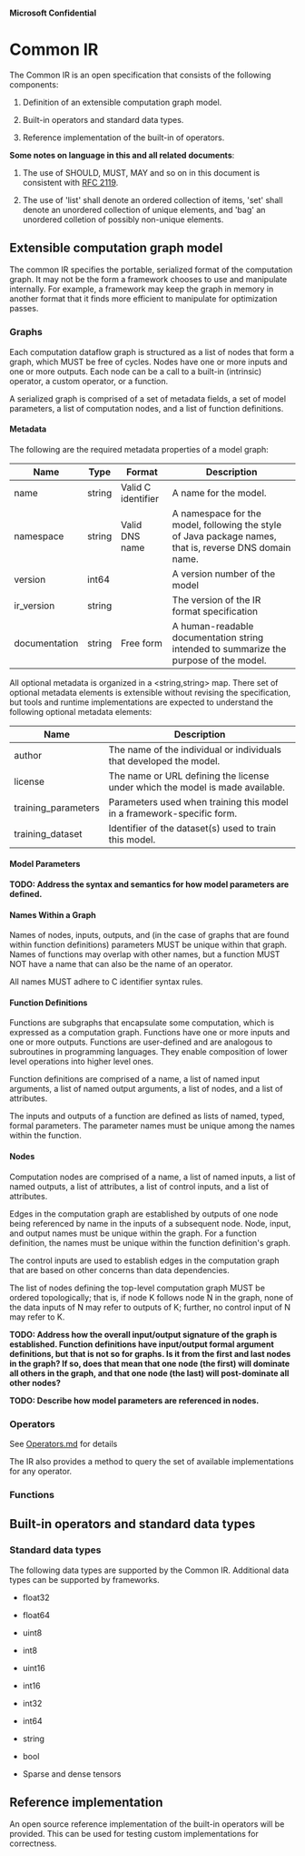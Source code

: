 ﻿#### Microsoft Confidential

Common IR
=========

The Common IR is an open specification that consists of the following
components:

1)  Definition of an extensible computation graph model.

2)  Built-in operators and standard data types.

3)  Reference implementation of the built-in of operators.

__Some notes on language in this and all related documents__:

1. The use of SHOULD, MUST, MAY and so on in this document is consistent with [RFC 2119](https://www.ietf.org/rfc/rfc2119.txt).

2. The use of 'list' shall denote an ordered collection of items, 'set' shall denote an unordered collection of unique elements, and 'bag' an unordered colletion of possibly non-unique elements.

Extensible computation graph model
----------------------------------

The common IR specifies the portable, serialized format of the computation graph. It may not be the form a framework chooses to use and manipulate internally. For example, a framework may keep the graph in memory in another format that it finds more efficient to manipulate for optimization passes.

### Graphs

Each computation dataflow graph is structured as a list of nodes that form a graph, which MUST be free of cycles. Nodes have one or more inputs and one or more outputs. Each node can be a call to a built-in (intrinsic) operator, a custom operator, or a function.

A serialized graph is comprised of a set of metadata fields, a set of model parameters, a list of computation nodes, and a list of function definitions.

#### Metadata

The following are the required metadata properties of a model graph:

|Name|Type|Format|Description|
|----|----|------|-----------|
|name|string|Valid C identifier|A name for the model.|
|namespace|string|Valid DNS name|A namespace for the model, following the style of Java package names, that is, reverse DNS domain name.|
|version|int64||A version number of the model|
|ir_version|string||The version of the IR format specification|
|documentation|string|Free form|A human-readable documentation string intended to summarize the purpose of the model.|

All optional metadata is organized in a <string,string> map. There set of optional metadata elements is extensible without revising the specification, but tools and runtime implementations are expected to understand the following optional metadata elements:

|Name|Description|
|----|----|
|author|The name of the individual or individuals that developed the model.|
|license|The name or URL defining the license under which the model is made available.|
|training_parameters|Parameters used when training this model in a framework-specific form.|
|training_dataset|Identifier of the dataset(s) used to train this model.|

#### Model Parameters

__TODO: Address the syntax and semantics for how model parameters are defined.__

#### Names Within a Graph

Names of nodes, inputs, outputs, and (in the case of graphs that are found within function definitions) parameters MUST be unique within that graph. Names of functions may overlap with other names, but a function MUST NOT have a name that can also be the name of an operator. 

All names MUST adhere to C identifier syntax rules.

#### Function Definitions

Functions are subgraphs that encapsulate some computation, which is expressed as a computation graph. Functions have one or more inputs and one or more outputs. Functions are user-defined and are analogous to subroutines in programming languages. They enable composition of lower level operations into higher level ones.

Function definitions are comprised of a name, a list of named input arguments, a list of named output arguments, a list of nodes, and a list of attributes.  

The inputs and outputs of a function are defined as lists of named, typed, formal parameters. The parameter names must be unique among the names within the function.

#### Nodes

Computation nodes are comprised of a name, a list of named inputs, a list of named outputs, a list of attributes, a list of control inputs, and a list of attributes.

Edges in the computation graph are established by outputs of one node being referenced by name in the inputs of a subsequent node. Node, input, and output names must be unique within the graph. For a function definition, the names must be unique within the function definition's graph.

The control inputs are used to establish edges in the computation graph that are based on other concerns than data dependencies. 

The list of nodes defining the top-level computation graph MUST be ordered topologically; that is, if node K follows node N in the graph, none of the data inputs of N may refer to outputs of K; further, no control input of N may refer to K.


__TODO: Address how the overall input/output signature of the graph is established. Function definitions have input/output formal argument definitions, but
that is not so for graphs. Is it from the first and last nodes in the graph? If so, does that mean that one node (the first) will dominate all others in the graph, and that one node (the last) will post-dominate all other nodes?__

__TODO: Describe how model parameters are referenced in nodes.__



### Operators

See [Operators.md](Operators.md) for details

The IR also provides a method to query the set of available
implementations for any operator.

### Functions


Built-in operators and standard data types
------------------------------------------

### Standard data types

The following data types are supported by the Common IR. Additional data
types can be supported by frameworks.

-   float32

-   float64

-   uint8

-   int8

-   uint16

-   int16

-   int32

-   int64

-   string

-   bool

-   Sparse and dense tensors


Reference implementation
------------------------

An open source reference implementation of the built-in operators will
be provided. This can be used for testing custom implementations for
correctness.
